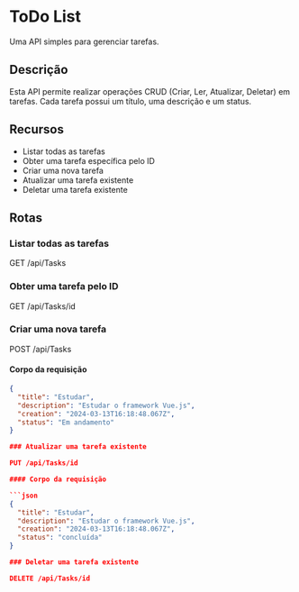 # ToDo List

Uma API simples para gerenciar tarefas.

## Descrição

Esta API permite realizar operações CRUD (Criar, Ler, Atualizar, Deletar) em tarefas. Cada tarefa possui um título, uma descrição e um status.

## Recursos

- Listar todas as tarefas
- Obter uma tarefa específica pelo ID
- Criar uma nova tarefa
- Atualizar uma tarefa existente
- Deletar uma tarefa existente

## Rotas

### Listar todas as tarefas

GET /api/Tasks

### Obter uma tarefa pelo ID

GET /api/Tasks/id

### Criar uma nova tarefa

POST /api/Tasks

#### Corpo da requisição

```json
{
  "title": "Estudar",
  "description": "Estudar o framework Vue.js",
  "creation": "2024-03-13T16:18:48.067Z",
  "status": "Em andamento"
}

### Atualizar uma tarefa existente

PUT /api/Tasks/id

#### Corpo da requisição

```json
{
  "title": "Estudar",
  "description": "Estudar o framework Vue.js",
  "creation": "2024-03-13T16:18:48.067Z",
  "status": "concluída"
}

### Deletar uma tarefa existente

DELETE /api/Tasks/id

